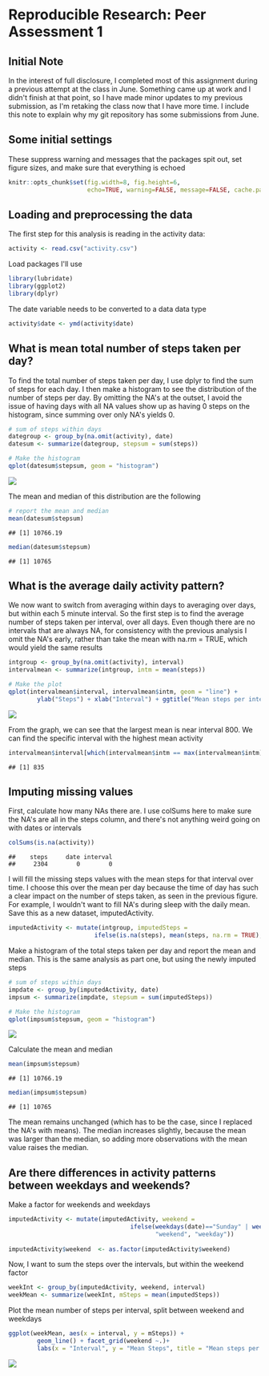 # Reproducible Research: Peer Assessment 1
## Initial Note
In the interest of full disclosure, I completed most of this assignment during a previous attempt at the class in June. Something came up at work and I didn't finish at that point, so I have made minor updates to my previous submission, as I'm retaking the class now that I have more time. I include this note to explain why my git repository has some submissions from June.

## Some initial settings
These suppress warning and messages that the packages spit out, set figure sizes, and make sure that everything is echoed

```r
knitr::opts_chunk$set(fig.width=8, fig.height=6,
                      echo=TRUE, warning=FALSE, message=FALSE, cache.path = "cache/", fig.path = "figure/")
```

## Loading and preprocessing the data
The first step for this analysis is reading in the activity data:


```r
activity <- read.csv("activity.csv")
```

Load packages I'll use

```r
library(lubridate)
library(ggplot2)
library(dplyr)
```

The date variable needs to be converted to a data data type


```r
activity$date <- ymd(activity$date)
```

## What is mean total number of steps taken per day?
To find the total number of steps taken per day, I use dplyr to find the sum of steps for each day. I then make a histogram to see the distribution of the number of steps per day. By omitting the NA's at the outset, I avoid the issue of having days with all NA values show up as having 0 steps on the histogram, since summing over only NA's yields 0.


```r
# sum of steps within days
dategroup <- group_by(na.omit(activity), date)
datesum <- summarize(dategroup, stepsum = sum(steps))

# Make the histogram
qplot(datesum$stepsum, geom = "histogram")
```

![](figure/unnamed-chunk-4-1.png) 

The mean and median of this distribution are the following


```r
# report the mean and median
mean(datesum$stepsum)
```

```
## [1] 10766.19
```

```r
median(datesum$stepsum)
```

```
## [1] 10765
```

## What is the average daily activity pattern?
We now want to switch from averaging within days to averaging over days, but within each 5 minute interval. So the first step is to find the average number of steps taken per interval, over all days. Even though there are no intervals that are always NA, for consistency with the previous analysis I omit the NA's early, rather than take the mean with na.rm = TRUE, which would yield the same results


```r
intgroup <- group_by(na.omit(activity), interval)
intervalmean <- summarize(intgroup, intm = mean(steps))

# Make the plot
qplot(intervalmean$interval, intervalmean$intm, geom = "line") +
        ylab("Steps") + xlab("Interval") + ggtitle("Mean steps per interval")
```

![](figure/unnamed-chunk-6-1.png) 

From the graph, we can see that the largest mean is near interval 800. We can find the specific interval with the highest mean activity


```r
intervalmean$interval[which(intervalmean$intm == max(intervalmean$intm))]
```

```
## [1] 835
```

## Imputing missing values

First, calculate how many NAs there are. I use colSums here to make sure the NA's are all in the steps column, and there's not anything weird going on with dates or intervals


```r
colSums(is.na(activity))
```

```
##    steps     date interval 
##     2304        0        0
```

I will fill the missing steps values with the mean steps for that interval over time. I choose this over the mean per day because the time of day has such a clear impact on the number of steps taken, as seen in the previous figure. For example, I wouldn't want to fill NA's during sleep with the daily mean. Save this as a new dataset, imputedActivity.


```r
imputedActivity <- mutate(intgroup, imputedSteps = 
                        ifelse(is.na(steps), mean(steps, na.rm = TRUE), steps))
```

Make a histogram of the total steps taken per day and report the mean and median. This is the same analysis as part one, but using the newly imputed steps


```r
# sum of steps within days
impdate <- group_by(imputedActivity, date)
impsum <- summarize(impdate, stepsum = sum(imputedSteps))

# Make the histogram
qplot(impsum$stepsum, geom = "histogram")
```

![](figure/unnamed-chunk-10-1.png) 

Calculate the mean and median

```r
mean(impsum$stepsum)
```

```
## [1] 10766.19
```

```r
median(impsum$stepsum)
```

```
## [1] 10765
```

The mean remains unchanged (which has to be the case, since I replaced the NA's with means). The median increases slightly, because the mean was larger than the median, so adding more observations with the mean value raises the median.

## Are there differences in activity patterns between weekdays and weekends?

Make a factor for weekends and weekdays


```r
imputedActivity <- mutate(imputedActivity, weekend =
                                  ifelse(weekdays(date)=="Sunday" | weekdays(date) == "Saturday",
                                         "weekend", "weekday"))
                                         
imputedActivity$weekend  <- as.factor(imputedActivity$weekend)
```

Now, I want to sum the steps over the intervals, but within the weekend factor


```r
weekInt <- group_by(imputedActivity, weekend, interval)
weekMean <- summarize(weekInt, mSteps = mean(imputedSteps))
```

Plot the mean number of steps per interval, split between weekend and weekdays


```r
ggplot(weekMean, aes(x = interval, y = mSteps)) +
        geom_line() + facet_grid(weekend ~.)+
        labs(x = "Interval", y = "Mean Steps", title = "Mean steps per interval")
```

![](figure/unnamed-chunk-14-1.png) 
